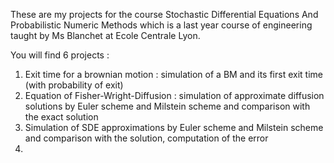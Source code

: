 These are my projects for the course Stochastic Differential Equations And Probabilistic Numeric Methods which is a last year course of engineering taught by Ms Blanchet at Ecole Centrale Lyon.

You will find 6 projects :

1. Exit time for a brownian motion : simulation of a BM and its first exit time (with probability of exit)
2. Equation of Fisher-Wright-Diffusion : simulation of approximate diffusion solutions by Euler scheme and Milstein scheme and comparison with the exact solution
3. Simulation of SDE approximations by Euler scheme and Milstein scheme and comparison with the solution, computation of the error
4. 
